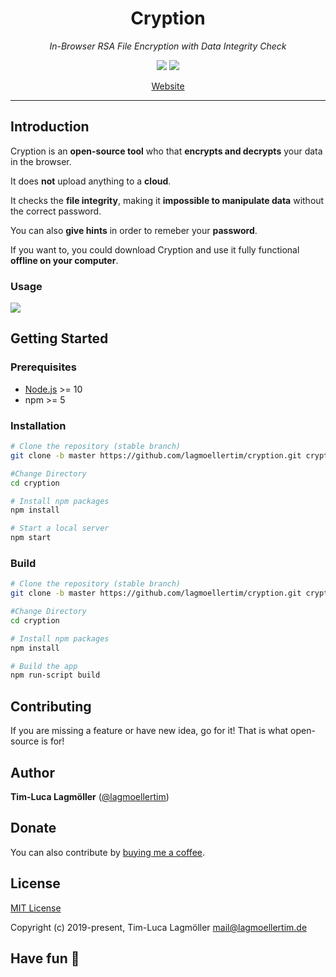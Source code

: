 <h1 align="center">Cryption</h1>

*<p align="center">In-Browser RSA File Encryption with Data Integrity Check</p>*

<p align="center">
  <a href="https://github.com/lagmoellertim/cryption/blob/develop/LICENSE.md"><img src="https://img.shields.io/badge/license-MIT-blue.svg?style=flat"/></a>
  <a href="https://cloud.drone.io/lagmoellertim/cryption"><img src="https://cloud.drone.io/api/badges/lagmoellertim/cryption/status.svg"/></a>
</p>

<p align="center">
  <a href="https://lagmoellertim.github.io/cryption">Website</a>
</p>

---

## Introduction

Cryption is an **open-source tool** who that **encrypts and decrypts** your data in the browser.

It does **not** upload anything to a **cloud**.

It checks the **file integrity**, making it **impossible to manipulate data** without the correct password.

You can also **give hints** in order to  remeber your **password**.

If you want to,  you could download Cryption and use it fully functional **offline on your computer**.

### Usage

![](screen.gif)

## Getting Started

### Prerequisites

- [Node.js](https://nodejs.org/) >= 10
- npm >= 5

### Installation

```sh
# Clone the repository (stable branch)
git clone -b master https://github.com/lagmoellertim/cryption.git cryption

#Change Directory
cd cryption

# Install npm packages
npm install

# Start a local server
npm start
```

### Build

```sh
# Clone the repository (stable branch)
git clone -b master https://github.com/lagmoellertim/cryption.git cryption

#Change Directory
cd cryption

# Install npm packages
npm install

# Build the app 
npm run-script build
```

## Contributing

If you are missing a feature or have new idea, go for it! That is what open-source is for!

## Author

**Tim-Luca Lagmöller** ([@lagmoellertim](https://github.com/lagmoellertim))

## Donate

You can also contribute by [buying me a coffee](https://www.paypal.me/lagmoellertim).

## License

[MIT License](https://github.com/leon-ai/leon/blob/develop/LICENSE.md)

Copyright (c) 2019-present, Tim-Luca Lagmöller <mail@lagmoellertim.de>

## Have fun :tada:
